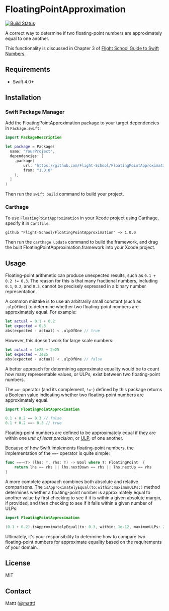 # FloatingPointApproximation

[![Build Status][build status badge]][build status]

A correct way to determine if two floating-point numbers
are approximately equal to one another.

This functionality is discussed in Chapter 3 of
[Flight School Guide to Swift Numbers](https://flight.school/books/numbers).

## Requirements

- Swift 4.0+

## Installation

### Swift Package Manager

Add the FloatingPointApproximation package to your target dependencies in `Package.swift`:

```swift
import PackageDescription

let package = Package(
  name: "YourProject",
  dependencies: [
    .package(
        url: "https://github.com/Flight-School/FloatingPointApproximation",
        from: "1.0.0"
    ),
  ]
)
```

Then run the `swift build` command to build your project.

### Carthage

To use `FloatingPointApproximation` in your Xcode project using Carthage,
specify it in `Cartfile`:

```
github "Flight-School/FloatingPointApproximation" ~> 1.0.0
```

Then run the `carthage update` command to build the framework,
and drag the built FloatingPointApproximation.framework into your Xcode project.

## Usage

Floating-point arithmetic can produce unexpected results,
such as `0.1 + 0.2 != 0.3`.
The reason for this is that many fractional numbers,
including `0.1`, `0.2`, and `0.3`,
cannot be precisely expressed in a binary number representation.

A common mistake is to use an arbitrarily small constant
(such as `.ulpOfOne`)
to determine whether two floating-point numbers are approximately equal.
For example:

```swift
let actual = 0.1 + 0.2
let expected = 0.3
abs(expected - actual) < .ulpOfOne // true
```

However, this doesn't work for large scale numbers:

```swift
let actual = 1e25 + 2e25
let expected = 3e25
abs(expected - actual) < .ulpOfOne // false
```

A better approach for determining approximate equality
would be to count how many representable values, or ULPs,
exist between two floating-point numbers.

The `==~` operator (and its complement, `!=~`)
defined by this package
returns a Boolean value indicating whether
two floating-point numbers are approximately equal.

```swift
import FloatingPointApproximation

0.1 + 0.2 == 0.3 // false
0.1 + 0.2 ==~ 0.3 // true
```

Floating-point numbers are defined to be approximately equal
if they are within one _unit of least precision_, or
[ULP](https://en.wikipedia.org/wiki/Unit_in_the_last_place),
of one another.

Because of how Swift implements floating-point numbers,
the implementation of the `==~` operator is quite simple:

```swift
func ==~<T> (lhs: T, rhs: T) -> Bool where T: FloatingPoint  {
    return lhs == rhs || lhs.nextDown == rhs || lhs.nextUp == rhs
}
```

A more complete approach combines both absolute and relative comparisons.
The `isApproximatelyEqual(to:within:maximumULPs:)` method
determines whether a floating-point number
is approximately equal to another value
by first checking to see if it is within a given absolute margin, if provided,
and then checking to see if it falls within a given number of ULPs:

```swift
import FloatingPointApproximation

(0.1 + 0.2).isApproximatelyEqual(to: 0.3, within: 1e-12, maximumULPs: 2)
```

Ultimately, it's your responsibility to determine how to compare
two floating-point numbers for approximate equality
based on the requirements of your domain.

## License

MIT

## Contact

Mattt ([@mattt](https://twitter.com/mattt))

[build status]: https://travis-ci.org/Flight-School/FloatingPointApproximation
[build status badge]: https://api.travis-ci.com/Flight-School/FloatingPointApproximation.svg?branch=master
